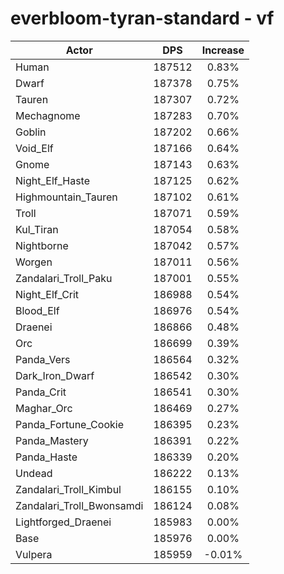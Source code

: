# everbloom-tyran-standard - vf
| Actor | DPS | Increase |
|---|:---:|:---:|
|Human|187512|0.83%|
|Dwarf|187378|0.75%|
|Tauren|187307|0.72%|
|Mechagnome|187283|0.70%|
|Goblin|187202|0.66%|
|Void_Elf|187166|0.64%|
|Gnome|187143|0.63%|
|Night_Elf_Haste|187125|0.62%|
|Highmountain_Tauren|187102|0.61%|
|Troll|187071|0.59%|
|Kul_Tiran|187054|0.58%|
|Nightborne|187042|0.57%|
|Worgen|187011|0.56%|
|Zandalari_Troll_Paku|187001|0.55%|
|Night_Elf_Crit|186988|0.54%|
|Blood_Elf|186976|0.54%|
|Draenei|186866|0.48%|
|Orc|186699|0.39%|
|Panda_Vers|186564|0.32%|
|Dark_Iron_Dwarf|186542|0.30%|
|Panda_Crit|186541|0.30%|
|Maghar_Orc|186469|0.27%|
|Panda_Fortune_Cookie|186395|0.23%|
|Panda_Mastery|186391|0.22%|
|Panda_Haste|186339|0.20%|
|Undead|186222|0.13%|
|Zandalari_Troll_Kimbul|186155|0.10%|
|Zandalari_Troll_Bwonsamdi|186124|0.08%|
|Lightforged_Draenei|185983|0.00%|
|Base|185976|0.00%|
|Vulpera|185959|-0.01%|
